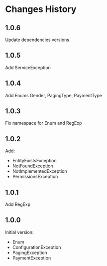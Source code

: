 # Changes History

1.0.6
-----
Update dependencies versions

1.0.5
-----
Add ServiceException

1.0.4
-----
Add Enums Gender, PagingType, PaymentType

1.0.3
-----
Fix namespace for Enum and RegExp

1.0.2
-----
Add:
* EntityExistsException
* NotFoundException
* NotImplementedException
* PermissionsException

1.0.1
-----
Add RegExp

1.0.0
-----

Initial version:
* Enum
* ConfigurationException
* PagingException
* PaymentException
